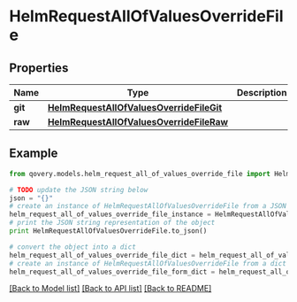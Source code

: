 # HelmRequestAllOfValuesOverrideFile


## Properties
Name | Type | Description | Notes
------------ | ------------- | ------------- | -------------
**git** | [**HelmRequestAllOfValuesOverrideFileGit**](HelmRequestAllOfValuesOverrideFileGit.md) |  | [optional] 
**raw** | [**HelmRequestAllOfValuesOverrideFileRaw**](HelmRequestAllOfValuesOverrideFileRaw.md) |  | [optional] 

## Example

```python
from qovery.models.helm_request_all_of_values_override_file import HelmRequestAllOfValuesOverrideFile

# TODO update the JSON string below
json = "{}"
# create an instance of HelmRequestAllOfValuesOverrideFile from a JSON string
helm_request_all_of_values_override_file_instance = HelmRequestAllOfValuesOverrideFile.from_json(json)
# print the JSON string representation of the object
print HelmRequestAllOfValuesOverrideFile.to_json()

# convert the object into a dict
helm_request_all_of_values_override_file_dict = helm_request_all_of_values_override_file_instance.to_dict()
# create an instance of HelmRequestAllOfValuesOverrideFile from a dict
helm_request_all_of_values_override_file_form_dict = helm_request_all_of_values_override_file.from_dict(helm_request_all_of_values_override_file_dict)
```
[[Back to Model list]](../README.md#documentation-for-models) [[Back to API list]](../README.md#documentation-for-api-endpoints) [[Back to README]](../README.md)



